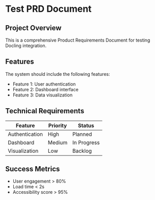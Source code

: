# Test PRD Document

## Project Overview
This is a comprehensive Product Requirements Document for testing Docling integration.

## Features
The system should include the following features:
- Feature 1: User authentication
- Feature 2: Dashboard interface
- Feature 3: Data visualization

## Technical Requirements

| Feature | Priority | Status |
|---------|----------|--------|
| Authentication | High | Planned |
| Dashboard | Medium | In Progress |
| Visualization | Low | Backlog |

## Success Metrics
- User engagement > 80%
- Load time < 2s
- Accessibility score > 95%

